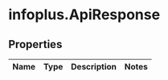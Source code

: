 # infoplus.ApiResponse

## Properties
Name | Type | Description | Notes
------------ | ------------- | ------------- | -------------


